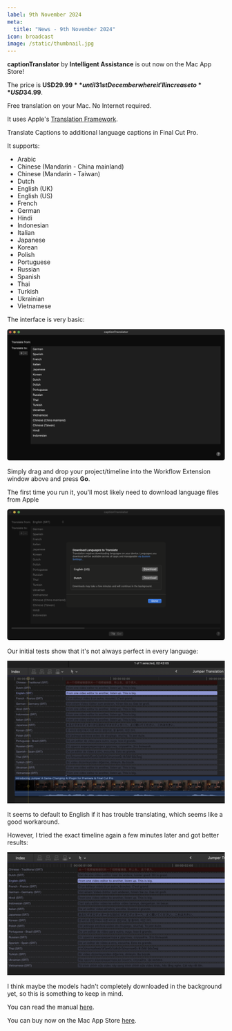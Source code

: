```yaml
---
label: 9th November 2024
meta:
  title: "News - 9th November 2024"
icon: broadcast
image: /static/thumbnail.jpg
---
```


**captionTranslator** by **Intelligent Assistance** is out now on the Mac App Store!

The price is **USD$29.99** until 31st December where it'll increase to **USD$34.99**.

Free translation on your Mac. No Internet required.

It uses Apple's [Translation Framework](https://developer.apple.com/documentation/translation).

Translate Captions to additional language captions in Final Cut Pro.

It supports:

- Arabic
- Chinese (Mandarin - China mainland)
- Chinese (Mandarin - Taiwan)
- Dutch
- English (UK)
- English (US)
- French
- German
- Hindi
- Indonesian
- Italian
- Japanese
- Korean
- Polish
- Portuguese
- Russian
- Spanish
- Thai
- Turkish
- Ukrainian
- Vietnamese

The interface is very basic:

![](/static/caption-translator-01.png)

Simply drag and drop your project/timeline into the Workflow Extension window above and press **Go**.

The first time you run it, you'll most likely need to download language files from Apple

![](/static/caption-translator-03.png)

Our initial tests show that it's not always perfect in every language:

![](/static/caption-translator-02.png)

It seems to default to English if it has trouble translating, which seems like a good workaround.

However, I tried the exact timeline again a few minutes later and got better results:

![](/static/caption-translator-04.png)

I think maybe the models hadn't completely downloaded in the background yet, so this is something to keep in mind.

You can read the manual [here](https://www.intelligentassistance.com/captiontranslator-help/).

You can buy now on the Mac App Store [here](https://apps.apple.com/au/app/captiontranslator/id6737919696?mt=12).